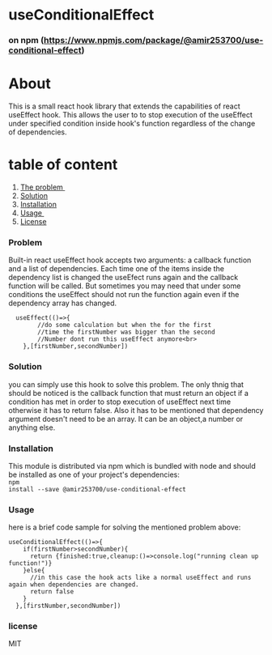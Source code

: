 # useConditionalEffect
### on npm (https://www.npmjs.com/package/@amir253700/use-conditional-effect)

<h1>About</h1>

This is a small react hook library that extends the capabilities of react useEffect hook. This allows the user to to stop execution of the useEffect under specified condition inside hook's function regardless of the change of dependencies.

# table of content
1. [The problem ](#problem)
2. [Solution ](#solution)
3. [Installation](#installation)
4. [Usage ](#usage) 
7. [License ](#license)

### Problem
Built-in react useEffect hook accepts two arguments: a callback function and a list of dependencies. Each time one of the items inside the dependency list is changed the useEfect runs again and the callback function will be called. But sometimes you may need that under some conditions the useEffect should not run the function again even if the dependency array has changed.

```
  useEffect(()=>{
        //do some calculation but when the for the first
        //time the firstNumber was bigger than the second
        //Number dont run this useEffect anymore<br>
    },[firstNumber,secondNumber])
```

### Solution
you can simply use this hook to solve this problem. The only thnig that should be noticed is the callback function that must return an object if a condition has met in order to stop execution of useEffect next time otherwise it has to return false. Also it has to be mentioned that dependency argument doesn't need to be an array. It can be an object,a number or anything else. 



### Installation
This module is distributed via npm which is bundled with node and should be installed as one of your project's dependencies:<br>
<code>npm install --save @amir253700/use-conditional-effect</code>

### Usage
here is a brief code sample for solving the mentioned problem above:



```
useConditionalEffect(()=>{
    if(firstNumber>secondNumber){
      return {finished:true,cleanup:()=>console.log("running clean up function!")}
    }else{
      //in this case the hook acts like a normal useEffect and runs again when dependencies are changed.
      return false 
    }
  },[firstNumber,secondNumber])
```

### license
MIT

